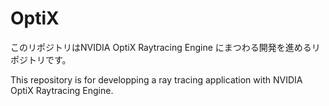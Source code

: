 # OptiX
このリポジトリはNVIDIA OptiX Raytracing Engine にまつわる開発を進めるリポジトリです。

This repository is for developping a ray tracing application with NVIDIA OptiX Raytracing Engine.